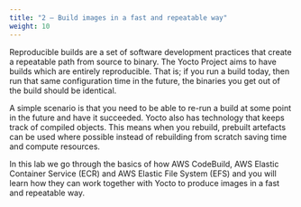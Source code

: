 ```yaml
---
title: "2 – Build images in a fast and repeatable way"
weight: 10
---
```

Reproducible builds are a set of software development practices that create a repeatable path from source to binary. The Yocto Project aims to have builds which are entirely reproducible. That is; if you run a build today, then run that same configuration time in the future, the binaries you get out of the build should be identical. 

A simple scenario is that you need to be able to re-run a build at some point in the future and have it succeeded. Yocto also has technology that keeps track of compiled objects. This means when you rebuild, prebuilt artefacts can be used where possible instead of rebuilding from scratch saving time and compute resources. 

In this lab we go through the basics of how AWS CodeBuild, AWS Elastic Container Service (ECR) and AWS Elastic File System (EFS) and you will learn how they can work together with Yocto to produce images in a fast and repeatable way.